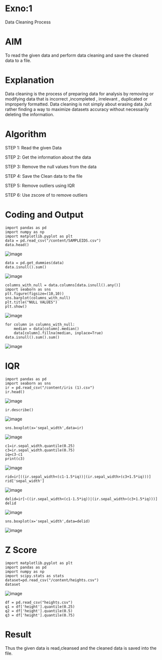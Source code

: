 # Exno:1
Data Cleaning Process

# AIM
To read the given data and perform data cleaning and save the cleaned data to a file.

# Explanation
Data cleaning is the process of preparing data for analysis by removing or modifying data that is incorrect ,incompleted , irrelevant , duplicated or improperly formatted. Data cleaning is not simply about erasing data ,but rather finding a way to maximize datasets accuracy without necessarily deleting the information.

# Algorithm
STEP 1: Read the given Data

STEP 2: Get the information about the data

STEP 3: Remove the null values from the data

STEP 4: Save the Clean data to the file

STEP 5: Remove outliers using IQR

STEP 6: Use zscore of to remove outliers

# Coding and Output
```
import pandas as pd
import numpy as np
import matplotlib.pyplot as plt
data = pd.read_csv("/content/SAMPLEIDS.csv")
data.head()
```
![image](https://github.com/Vanitha-SM/exno1-datascience/assets/119557985/adeed988-0f22-4477-aa1f-fc0767f58229)
```
data = pd.get_dummies(data)
data.isnull().sum()
```
![image](https://github.com/Vanitha-SM/exno1-datascience/assets/119557985/16a9d857-c8ed-412f-b196-7e83fbc27639)
```
columns_with_null = data.columns[data.isnull().any()]
import seaborn as sns
plt.figure(figsize=(10,10))
sns.barplot(columns_with_null)
plt.title("NULL VALUES")
plt.show()
```
![image](https://github.com/Vanitha-SM/exno1-datascience/assets/119557985/a140ef65-d5d0-4e5d-bb99-edb3ee4c67db)
```
for column in columns_with_null:
    median = data[column].median()  
    data[column].fillna(median, inplace=True)
data.isnull().sum().sum()
```
![image](https://github.com/Vanitha-SM/exno1-datascience/assets/119557985/2aa701f0-302e-4f12-acfe-4c08d4891b83)
# IQR 
```
import pandas as pd
import seaborn as sns
ir = pd.read_csv("/content/iris (1).csv")
ir.head()
```
![image](https://github.com/Vanitha-SM/exno1-datascience/assets/119557985/b6163966-c207-4ebe-b859-26fc1f31c052)
```
ir.describe()
```
![image](https://github.com/Vanitha-SM/exno1-datascience/assets/119557985/790ec93f-9b41-45f8-9a3c-8eecbd7b5878)
```
sns.boxplot(x='sepal_width',data=ir)
```
![image](https://github.com/Vanitha-SM/exno1-datascience/assets/119557985/fa475df8-36e0-4a3d-9d95-895486097f62)
```
c1=ir.sepal_width.quantile(0.25)
c3=ir.sepal_width.quantile(0.75)
iq=c3-c1
print(c3)
```
![image](https://github.com/Vanitha-SM/exno1-datascience/assets/119557985/7c7de03a-8c19-4629-adee-d2f8ddfc7550)

```
rid=ir[((ir.sepal_width<(c1-1.5*iq))|(ir.sepal_width>(c3+1.5*iq)))]
rid['sepal_width']
```
![image](https://github.com/Vanitha-SM/exno1-datascience/assets/119557985/c891d33a-411a-43cb-88bb-0614d0cbfbaa)
```
delid=ir[~((ir.sepal_width<(c1-1.5*iq))|(ir.sepal_width>(c3+1.5*iq)))]
delid
```
![image](https://github.com/Vanitha-SM/exno1-datascience/assets/119557985/7f10012d-255b-42c7-88fb-7f49c0bf4e3e)
```
sns.boxplot(x='sepal_width',data=delid)
```
![image](https://github.com/Vanitha-SM/exno1-datascience/assets/119557985/d94161ba-b61b-43aa-b3f7-3c9f352eda00)
# Z Score

```
import matplotlib.pyplot as plt
import pandas as pd
import numpy as np
import scipy.stats as stats
dataset=pd.read_csv("/content/heights.csv")
dataset
```
![image](https://github.com/Vanitha-SM/exno1-datascience/assets/119557985/f01f125b-7c8e-4fba-9a31-6c09ef3b6974)
```
df = pd.read_csv("heights.csv")
q1 = df['height'].quantile(0.25)
q2 = df['height'].quantile(0.5)
q3 = df['height'].quantile(0.75)

```

# Result
Thus the given data is read,cleansed and the cleaned data is saved into the file.

